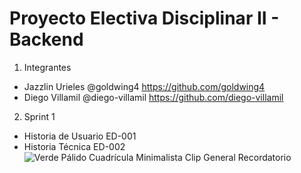 # Proyecto Electiva Disciplinar II - Backend

1. Integrantes
  - Jazzlin Urieles @goldwing4 https://github.com/goldwing4
  - Diego Villamil  @diego-villamil https://github.com/diego-villamil
  
2. Sprint 1
  - Historia de Usuario ED-001 
  - Historia Técnica ED-002
  ![Verde Pálido Cuadrícula Minimalista Clip General Recordatorio](https://user-images.githubusercontent.com/99834634/188723336-45fc58f1-b2ee-4f0a-8aa0-bd66ff20950c.png)


